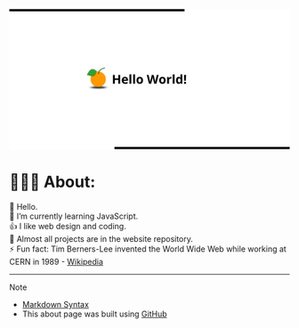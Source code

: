 <!-- About v.1.4.0 -->
<!-- Logo: oval - inspired by Patreon new logo, before that it was a circle. -->

<!--![profile banner](github-profile-banner-page.png)-->
<picture>
  <source media="(prefers-color-scheme: dark)" srcset="/github-profile-banner-dark.png">
  <source media="(prefers-color-scheme: light)" srcset="/github-profile-banner-light.png">
  <img alt="banner" src="/github-profile-banner-light.png">
</picture>


# 👨🏻‍💻 About:  

👋 Hello.  
🌱 I’m currently learning JavaScript.  
👍 I like web design and coding.  
📁 Almost all projects are in the website repository.  
⚡ Fun fact: Tim Berners-Lee invented the World Wide Web while working at CERN in 1989 - [Wikipedia](https://en.wikipedia.org/wiki/History_of_the_World_Wide_Web)  
<!--
---
  
## 🐞 Debug:
**🎨 CSS:**  
`.class { border 1px solid red; }`  

  
**📜 JavaScript:**  
`alert("test");`  
`console.log("test");`  
`console.table("test");`  -->
  
---
  
> [!NOTE]
> - [Markdown Syntax](https://docs.github.com/github/writing-on-github/getting-started-with-writing-and-formatting-on-github/basic-writing-and-formatting-syntax)  
> - This about page was built using [GitHub](https://github.com/)  
  
<!--
  
### 🏷️ Speed dial (GitHub explore):  
[#GitHub Profile](https://github.com/topics/github-profile?s=updated),
[#Profile](https://github.com/topics/profile?s=updated),
[#Website](https://github.com/topics/website?s=updated),
[#HTML](https://github.com/topics/HTML?s=updated),
[#CSS](https://github.com/topics/css?s=updated),
[#JavaScript](https://github.com/topics/javascript?s=updated),
-->

  
<!--
** is a ✨ _special_ ✨ repository because its `README.md` (this file) appears on your GitHub profile.

- ⚡ Fun fact: "Tim Berners-Lee invented the World Wide Web while working at CERN in 1989"

- 🔭 I’m currently working on ...
- 🌱 I’m currently learning ...
- 👯 I’m looking to collaborate on ...
- 🤔 I’m looking for help with ...
- 💬 Ask me about ...
- 📫 How to reach me: ...
- 😄 Pronouns: ...
- ⚡ Fun fact: ...
-->


